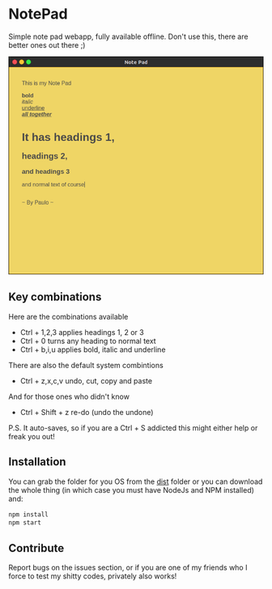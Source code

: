 # NotePad

Simple note pad webapp, fully available offline. Don't use this, there are better ones out there ;)

![Alt Gr](preview.png)

## Key combinations

Here are the combinations available

* Ctrl + 1,2,3 applies headings 1, 2 or 3
* Ctrl + 0 turns any heading to normal text
* Ctrl + b,i,u applies bold, italic and underline

There are also the default system combintions

* Ctrl + z,x,c,v undo, cut, copy and paste

And for those ones who didn't know

* Ctrl + Shift + z re-do (undo the undone)

P.S. It auto-saves, so if you are a Ctrl + S addicted this might either help or freak you out!

## Installation

You can grab the folder for you OS from the [dist](dist/) folder or you can download the whole thing (in which case you must have NodeJs and NPM installed) and:

```bash
npm install
npm start
```

## Contribute

Report bugs on the issues section, or if you are one of my friends who I force to test my shitty codes, privately also works!
